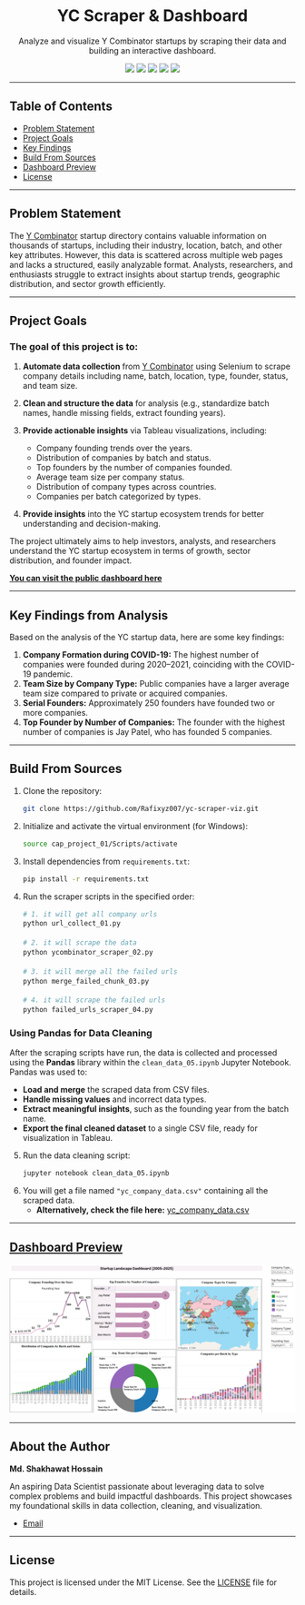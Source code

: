 <div align="center">
  <h1>YC Scraper & Dashboard</h1>
  <p>Analyze and visualize Y Combinator startups by scraping their data and building an interactive dashboard.</p>

  <p>
    <img src="https://img.shields.io/badge/Project%20Status-Completed-green">
    <img src="https://img.shields.io/badge/Python-3.9-blue">
    <img src="https://img.shields.io/badge/Selenium-4.34.2-red">
    <img src="https://img.shields.io/badge/Pandas-2.3.1-informational">
    <img src="https://img.shields.io/badge/Tableau-informational">
  </p>
</div>

---

## Table of Contents
- [Problem Statement](#problem-statement)
- [Project Goals](#project-goals)
- [Key Findings](#key-findings-from-analysis)
- [Build From Sources](#build-from-sources)
- [Dashboard Preview](#dashboard-preview)
- [License](#license)

---

## Problem Statement

The [Y Combinator](https://www.ycombinator.com) startup directory contains valuable information on thousands of startups, including their industry, location, batch, and other key attributes. However, this data is scattered across multiple web pages and lacks a structured, easily analyzable format. Analysts, researchers, and enthusiasts struggle to extract insights about startup trends, geographic distribution, and sector growth efficiently.

---

## Project Goals

### The goal of this project is to:

1.  **Automate data collection** from [Y Combinator](https://www.ycombinator.com/companies) using Selenium to scrape company details including name, batch, location, type, founder, status, and team size.

2.  **Clean and structure the data** for analysis (e.g., standardize batch names, handle missing fields, extract founding years).

3.  **Provide actionable insights** via Tableau visualizations, including:
    * Company founding trends over the years.
    * Distribution of companies by batch and status.
    * Top founders by the number of companies founded.
    * Average team size per company status.
    * Distribution of company types across countries.
    * Companies per batch categorized by types.

4.  **Provide insights** into the YC startup ecosystem trends for better understanding and decision-making.

The project ultimately aims to help investors, analysts, and researchers understand the YC startup ecosystem in terms of growth, sector distribution, and founder impact.

[**You can visit the public dashboard here**](https://public.tableau.com/app/profile/md.shakhawat.hossain7416/viz/StartupLandscapeDashboard20052025/StartupLandscapeDashboard20052025#1)

---

## Key Findings from Analysis
Based on the analysis of the YC startup data, here are some key findings:

1.  **Company Formation during COVID-19:** The highest number of companies were founded during 2020–2021, coinciding with the COVID-19 pandemic.
2.  **Team Size by Company Type:** Public companies have a larger average team size compared to private or acquired companies.
3.  **Serial Founders:** Approximately 250 founders have founded two or more companies.
4.  **Top Founder by Number of Companies:** The founder with the highest number of companies is Jay Patel, who has founded 5 companies.

---

## Build From Sources

1.  Clone the repository:
    ```bash
    git clone https://github.com/Rafixyz007/yc-scraper-viz.git
    ```
2.  Initialize and activate the virtual environment (for Windows):
    ```bash
    source cap_project_01/Scripts/activate
    ```
3.  Install dependencies from `requirements.txt`:
    ```bash
    pip install -r requirements.txt
    ```
4.  Run the scraper scripts in the specified order:
    ```bash
    # 1. it will get all company urls
    python url_collect_01.py 

    # 2. it will scrape the data
    python ycombinator_scraper_02.py 

    # 3. it will merge all the failed urls
    python merge_failed_chunk_03.py 

    # 4. it will scrape the failed urls
    python failed_urls_scraper_04.py 
    ```

### Using Pandas for Data Cleaning
After the scraping scripts have run, the data is collected and processed using the **Pandas** library within the `clean_data_05.ipynb` Jupyter Notebook. Pandas was used to:
* **Load and merge** the scraped data from CSV files.
* **Handle missing values** and incorrect data types.
* **Extract meaningful insights**, such as the founding year from the batch name.
* **Export the final cleaned dataset** to a single CSV file, ready for visualization in Tableau.

5.  Run the data cleaning script:
    ```bash
    jupyter notebook clean_data_05.ipynb
    ```
6.  You will get a file named `"yc_company_data.csv"` containing all the scraped data.
    * **Alternatively, check the file here:** [yc_company_data.csv](https://github.com/Rafixyz007/yc-scraper-viz/blob/main/capstone%20project%2001/source/yc_company_data.csv)

---

## [Dashboard Preview](https://public.tableau.com/app/profile/md.shakhawat.hossain7416/viz/StartupLandscapeDashboard20052025/StartupLandscapeDashboard20052025)

![Dashboard Preview](https://raw.githubusercontent.com/Rafixyz007/yc-scraper-viz/main/assets/dashboard.png)

---

## About the Author
**Md. Shakhawat Hossain**

An aspiring Data Scientist passionate about leveraging data to solve complex problems and build impactful dashboards. This project showcases my foundational skills in data collection, cleaning, and visualization.

-   [Email](shakhawat430007@gmail.com)

---

## License

This project is licensed under the MIT License. See the [LICENSE](LICENSE) file for details.
